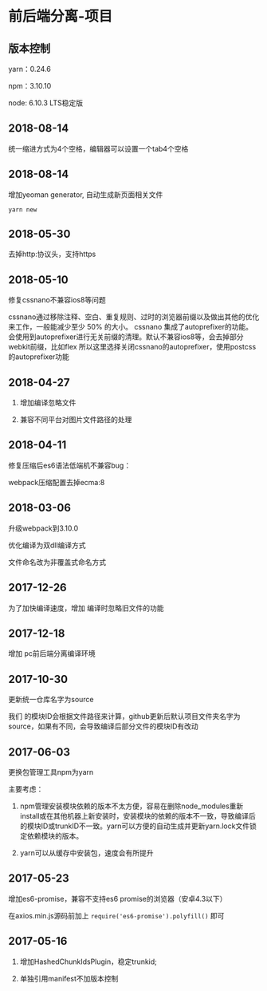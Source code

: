 # 前后端分离-项目

## 版本控制
yarn：0.24.6

npm：3.10.10

node: 6.10.3 LTS稳定版

## 2018-08-14
统一缩进方式为4个空格，编辑器可以设置一个tab4个空格

## 2018-08-14
增加yeoman generator, 自动生成新页面相关文件
```
yarn new
```

## 2018-05-30
去掉http:协议头，支持https

## 2018-05-10
修复cssnano不兼容ios8等问题

cssnano通过移除注释、空白、重复规则、过时的浏览器前缀以及做出其他的优化来工作，一般能减少至少 50% 的大小。
cssnano 集成了autoprefixer的功能。会使用到autoprefixer进行无关前缀的清理。默认不兼容ios8等，会去掉部分webkit前缀，比如flex
所以这里选择关闭cssnano的autoprefixer，使用postcss的autoprefixer功能


## 2018-04-27
1. 增加编译忽略文件

2. 兼容不同平台对图片文件路径的处理

## 2018-04-11
修复压缩后es6语法低端机不兼容bug：

webpack压缩配置去掉ecma:8

## 2018-03-06
升级webpack到3.10.0

优化编译为双dll编译方式

文件命名改为非覆盖式命名方式

## 2017-12-26
为了加快编译速度，增加 编译时忽略旧文件的功能

## 2017-12-18
增加 pc前后端分离编译环境

## 2017-10-30
更新统一仓库名字为source
 

我们 的模块ID会根据文件路径来计算，github更新后默认项目文件夹名字为source，如果有不同，会导致编译后部分文件的模块ID有改动
 
## 2017-06-03
更换包管理工具npm为yarn

主要考虑：

1.	npm管理安装模块依赖的版本不太方便，容易在删除node_modules重新install或在其他机器上新安装时，安装模块的依赖的版本不一致，导致编译后的模块ID或trunkID不一致。yarn可以方便的自动生成并更新yarn.lock文件锁定依赖模块的版本。

2.	yarn可以从缓存中安装包，速度会有所提升

## 2017-05-23
增加es6-promise，兼容不支持es6 promise的浏览器（安卓4.3以下）

在axios.min.js源码前加上 `require('es6-promise').polyfill()` 即可

## 2017-05-16
1.	增加HashedChunkIdsPlugin，稳定trunkid;

2.	单独引用manifest不加版本控制
